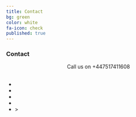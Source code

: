 ```yaml
---
title: Contact
bg: green
color: white
fa-icon: check
published: true
---
```


### Contact

<center><i class="fa fa-phone fa-3x"></i> Call us on +447517411608</center>
<br/> 

<ul id="horizontalmenu">
  <li><a href="https://www.facebook.com/adivineservice"><i class="fa fa-facebook fa-3x"></i></a></li>
  <li><a href="https://www.facebook.com/adivineservice"><i class="fa fa-instagram fa-3x"></i></a></li>
  <li><a href="https://www.facebook.com/adivineservice"><i class="fa fa-twitter fa-3x"></i></a></li>
  <li><a href="https://www.facebook.com/adivineservice"><i class="fa fa-google-plus fa-3x"></i></a></li>
  <li><a href="https://www.facebook.com/adivineservice"><i class="fa fa-share-alt fa-3x"></i></a>></li>
</ul>
